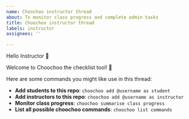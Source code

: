 ```yaml
---
name: Choochoo instructor thread
about: To monitor class progress and complete admin tasks
title: Choochoo instructor thread
labels: instructor
assignees: ''

---
```


Hello Instructor :wave:

Welcome to Choochoo the checklist tool! :train:

Here are some commands you might like use in this thread:
- **Add students to this repo**: `choochoo add @username as student`
- **Add instructors to this repo**: `choochoo add @username as instructor`
- **Monitor class progress**: `choochoo summarise class progress`
- **List all possible choochoo commands**: `choochoo list commands`
